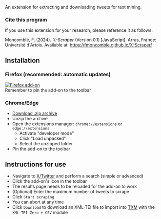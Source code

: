 An extension for extracting and downloading tweets for text mining.  
  
### Cite this program
If you use this extension for your research, please reference it as follows:  
  
Moncomble, F. (2024). *𝕏-Scraper* (Version 0.1) [JavaScript]. Arras, France: Université d'Artois. Available at: https://fmoncomble.github.io/X-Scraper/


## Installation
### Firefox (recommended: automatic updates)
[![Firefox add-on](https://github.com/fmoncomble/Figaro_extractor/assets/59739627/e4df008e-1aac-46be-a216-e6304a65ba97)](https://github.com/fmoncomble/X-Scraper/releases/latest/download/x-scraper.xpi)  
Remember to pin the add-on to the toolbar

### Chrome/Edge
- [Download .zip archive](https://github.com/fmoncomble/press-corpus-scraper/releases/latest/download/x-scraper.zip)
- Unzip the archive
- Open the extensions manager: `chrome://extensions` or `edge://extensions`
  - Activate "developer mode"
  - Click "Load unpacked"
  - Select the unzipped folder
- Pin the add-on to the toolbar
 
## Instructions for use
- Navigate to [X/Twitter](https://x.com/) and perform a search (simple or advanced)
- Click the add-on's icon in the toolbar
- The results page needs to be reloaded for the add-on to work
- (Optional) Enter the maximum number of tweets to scrape
- Click `Start scraping`
- You can abort at any time
- Click `Download` to download an XML-TEI file to import into [TXM](https://txm.gitpages.huma-num.fr/textometrie/) with the `XML-TEI Zero + CSV` module